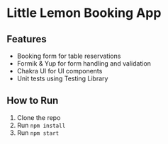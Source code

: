 # Little Lemon Booking App

## Features

- Booking form for table reservations
- Formik & Yup for form handling and validation
- Chakra UI for UI components
- Unit tests using Testing Library

## How to Run

1. Clone the repo
2. Run `npm install`
3. Run `npm start`